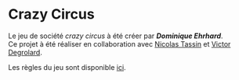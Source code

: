 # Crazy Circus

Le jeu de société *crazy circus* à été créer par **_Dominique Ehrhard_**.  
Ce projet à été réaliser en collaboration avec [Nicolas Tassin](https://github.com/VaykoFr) et [Victor Degrolard](https://github.com/Aypunal).  

Les règles du jeu sont disponible [ici](http://crazycircus.free.fr/home.html).
